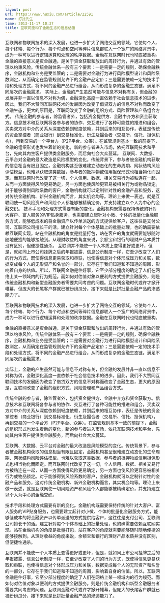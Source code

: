 ```yaml
---
layout: post
url: https://www.huxiu.com/article/22591
name: 打扰先生
time: 2013-11-17 10:37
title: 互联网重构了金融生态的信息估值
---
```

互联网和物联网技术的深入发展，也进一步扩大了网络交互的领域，它使每个人、每个终端、每个行为、每个时点和空间等碎片信息都联入一个宽广的网络背景中，成为一种可以进行逻辑运算和处理的秩序数据。金融在互联网时代也彻底被重构。 金融的直接意义是资金融通，是关于资金获取和放出的周转行为，并通过有效的管理以约束风险。传统金融体系一般有三个要素：一是需要一定的规则，确保金融秩序，金融机构和业务是受监管的；二是需要对金融行为进行风险模型设计和风险系数测定，从而确定在监管规则允许下的金融产品定价；三是需要依赖一定的技术手段和处理方式，将不同的金融产品进行组合，从而形成复杂的金融生态链，满足不同层次的金融需求。 实际上，金融的产生虽然可能与信息不对称有关，但金融的发展并非一直以信息不对称为偶，金融深化高度一直依赖于社会信息技术的进步。因此，我们不大赞同互联网技术的发展因为改变了借贷双方的信息不对称而改变了金融生态，更大的原因是，互联网改变了金融的组织方式、风险管理和产品组合方式。 传统金融的参与者，除监管者外，包括资金提供方、金融中介方和资金获取方。信息技术和互联网将各参与者的协作、交互进行了各种可能性的推进和组合，买卖双方对中介的关系从深度依赖到轻度依赖，并到后来的相互协作，表征是传统的资金掌控者（商业银行）到交易标准化、衍生及撮合者（交易所、信托、担保机构），再到交易的一个平台方（P2P平台、众筹）。在监管规则基本一致的前提下，金融的组织形式也发生着新的变化，新的参与者进入市场，依托互联网技术和平台，先向其内生客户提供类金融服务，而后向社会大众蔓延。 互联网、大数据、云平台对金融的最大改造是风险模型的变化。传统背景下，参与者被金融机构获取的信息相当有限且固定，金融机构甚至很难建立动态化的生命周期、网状结构风险评估模型，也难以获取这类数据，参与者的抵押物或信用担保形式也相当物化而固定。而互联网时代改变了这一切，个人信用、数据、相关交易行为被粘连在一起，从而一方面使得风险更易确定，另一方面也使风险更容易被相关行为或物品锁定。对于能够得到风险系数的客户，金融机构就可以定制针对性的金融产品和服务，这对传统金融机构、新兴金融机构而言，其实机会均等。理论上来做一表述，就是互联网使一切风险资产和风险个人都能够被精确定价，并支持建立以个人为中心的金融交织。 技术手段和处理方式需要有新的变化。金融机构既需要保持传统的针对大客户、富人服务的VIP贴身服务，也需要建立起针对小微、个体的批量化金融服务方式，能够低成本的将金融资产以传单派送的方式提供给客户，这往往是支付公司、互联网公司擅长干的活。建立针对每个个体基础上的批量处理，也的确需要依赖互联网实现。站在金融机构的角度是批量打包，站在客户的角度就需要能够随时随地便捷的能够接触到。从理财收益的角度来说，余额宝和银行的理财产品本质并没有区别，但便捷性通杀。 互联网并不能使一个人本质上变得更好或更坏，但是，就如同上市公司挂牌之后的年报披露、信息公示制度一样，它至少改变了人们的行为方式，既使得信息更易获取和串联，也使得信息对个体形成压力和关联，数据变成每个人的无形资产和名誉的一部分，它存在于我们知道和不知道的周围，影响着自身的估值。所以，互联网金融是件好事，它至少部分程度的确定了人们在网络上某一领域内的行为规范。而如何对估值对象以便利的方式提供金融服务，则是传统金融机构和新型金融服务者需要共同考虑的问题。互联网金融时代或许才掀开帷幕，但庞大的长尾客户群就已被纷纷瓜分，接下来就是比拼批量金融产品的渗透能力了。

互联网和物联网技术的深入发展，也进一步扩大了网络交互的领域，它使每个人、每个终端、每个行为、每个时点和空间等碎片信息都联入一个宽广的网络背景中，成为一种可以进行逻辑运算和处理的秩序数据。金融在互联网时代也彻底被重构。

金融的直接意义是资金融通，是关于资金获取和放出的周转行为，并通过有效的管理以约束风险。传统金融体系一般有三个要素：一是需要一定的规则，确保金融秩序，金融机构和业务是受监管的；二是需要对金融行为进行风险模型设计和风险系数测定，从而确定在监管规则允许下的金融产品定价；三是需要依赖一定的技术手段和处理方式，将不同的金融产品进行组合，从而形成复杂的金融生态链，满足不同层次的金融需求。

实际上，金融的产生虽然可能与信息不对称有关，但金融的发展并非一直以信息不对称为偶，金融深化高度一直依赖于社会信息技术的进步。因此，我们不大赞同互联网技术的发展因为改变了借贷双方的信息不对称而改变了金融生态，更大的原因是，互联网改变了金融的组织方式、风险管理和产品组合方式。

传统金融的参与者，除监管者外，包括资金提供方、金融中介方和资金获取方。信息技术和互联网将各参与者的协作、交互进行了各种可能性的推进和组合，买卖双方对中介的关系从深度依赖到轻度依赖，并到后来的相互协作，表征是传统的资金掌控者（商业银行）到交易标准化、衍生及撮合者（交易所、信托、担保机构），再到交易的一个平台方（P2P平台、众筹）。在监管规则基本一致的前提下，金融的组织形式也发生着新的变化，新的参与者进入市场，依托互联网技术和平台，先向其内生客户提供类金融服务，而后向社会大众蔓延。

互联网、大数据、云平台对金融的最大改造是风险模型的变化。传统背景下，参与者被金融机构获取的信息相当有限且固定，金融机构甚至很难建立动态化的生命周期、网状结构风险评估模型，也难以获取这类数据，参与者的抵押物或信用担保形式也相当物化而固定。而互联网时代改变了这一切，个人信用、数据、相关交易行为被粘连在一起，从而一方面使得风险更易确定，另一方面也使风险更容易被相关行为或物品锁定。对于能够得到风险系数的客户，金融机构就可以定制针对性的金融产品和服务，这对传统金融机构、新兴金融机构而言，其实机会均等。理论上来做一表述，就是互联网使一切风险资产和风险个人都能够被精确定价，并支持建立以个人为中心的金融交织。

技术手段和处理方式需要有新的变化。金融机构既需要保持传统的针对大客户、富人服务的VIP贴身服务，也需要建立起针对小微、个体的批量化金融服务方式，能够低成本的将金融资产以传单派送的方式提供给客户，这往往是支付公司、互联网公司擅长干的活。建立针对每个个体基础上的批量处理，也的确需要依赖互联网实现。站在金融机构的角度是批量打包，站在客户的角度就需要能够随时随地便捷的能够接触到。从理财收益的角度来说，余额宝和银行的理财产品本质并没有区别，但便捷性通杀。

互联网并不能使一个人本质上变得更好或更坏，但是，就如同上市公司挂牌之后的年报披露、信息公示制度一样，它至少改变了人们的行为方式，既使得信息更易获取和串联，也使得信息对个体形成压力和关联，数据变成每个人的无形资产和名誉的一部分，它存在于我们知道和不知道的周围，影响着自身的估值。所以，互联网金融是件好事，它至少部分程度的确定了人们在网络上某一领域内的行为规范。而如何对估值对象以便利的方式提供金融服务，则是传统金融机构和新型金融服务者需要共同考虑的问题。互联网金融时代或许才掀开帷幕，但庞大的长尾客户群就已被纷纷瓜分，接下来就是比拼批量金融产品的渗透能力了。

